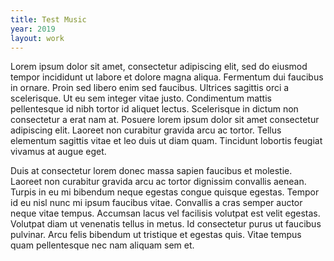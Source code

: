 ```yaml
---
title: Test Music
year: 2019
layout: work
---
```


Lorem ipsum dolor sit amet, consectetur adipiscing elit, sed do eiusmod tempor incididunt ut labore et dolore magna aliqua. Fermentum dui faucibus in ornare. Proin sed libero enim sed faucibus. Ultrices sagittis orci a scelerisque. Ut eu sem integer vitae justo. Condimentum mattis pellentesque id nibh tortor id aliquet lectus. Scelerisque in dictum non consectetur a erat nam at. Posuere lorem ipsum dolor sit amet consectetur adipiscing elit. Laoreet non curabitur gravida arcu ac tortor. Tellus elementum sagittis vitae et leo duis ut diam quam. Tincidunt lobortis feugiat vivamus at augue eget.

Duis at consectetur lorem donec massa sapien faucibus et molestie. Laoreet non curabitur gravida arcu ac tortor dignissim convallis aenean. Turpis in eu mi bibendum neque egestas congue quisque egestas. Tempor id eu nisl nunc mi ipsum faucibus vitae. Convallis a cras semper auctor neque vitae tempus. Accumsan lacus vel facilisis volutpat est velit egestas. Volutpat diam ut venenatis tellus in metus. Id consectetur purus ut faucibus pulvinar. Arcu felis bibendum ut tristique et egestas quis. Vitae tempus quam pellentesque nec nam aliquam sem et.